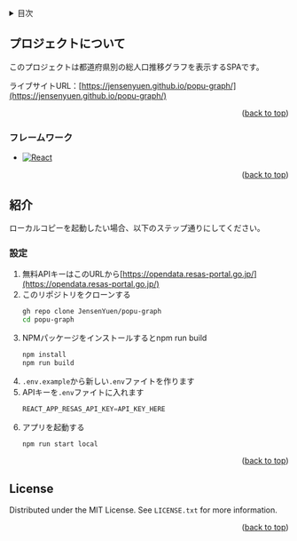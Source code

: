 <!-- Improved compatibility of back to top link: See: https://github.com/othneildrew/Best-README-Template/pull/73 -->
<a name="readme-top"></a>
<!--
*** Thanks for checking out the Best-README-Template. If you have a suggestion
*** that would make this better, please fork the repo and create a pull request
*** or simply open an issue with the tag "enhancement".
*** Don't forget to give the project a star!
*** Thanks again! Now go create something AMAZING! :D
-->



<!-- PROJECT SHIELDS -->
<!--
*** I'm using markdown "reference style" links for readability.
*** Reference links are enclosed in brackets [ ] instead of parentheses ( ).
*** See the bottom of this document for the declaration of the reference variables
*** for contributors-url, forks-url, etc. This is an optional, concise syntax you may use.
*** https://www.markdownguide.org/basic-syntax/#reference-style-links
-->

<!-- 目次 -->
<details>
  <summary>目次</summary>
  <ol>
    <li>
      <a href="#プロジェクトについて">プロジェクトについて</a>
      <ul>
        <li><a href="#フレームワーク">フレームワーク</a></li>
      </ul>
    </li>
    <li>
      <a href="#紹介">紹介</a>
      <ul>
        <li><a href="#設定">設定</a></li>
      </ul>
    </li>
    <li><a href="#license">License</a></li>
  </ol>
</details>


<!-- ABOUT THE PROJECT -->
## プロジェクトについて

このプロジェクトは都道府県別の総人口推移グラフを表示するSPAです。

ライブサイトURL：[https://jensenyuen.github.io/popu-graph/](https://jensenyuen.github.io/popu-graph/)

<p align="right">(<a href="#readme-top">back to top</a>)</p>


### フレームワーク

* [![React][React.js]][React-url]

<p align="right">(<a href="#readme-top">back to top</a>)</p>



<!-- 紹介 -->
## 紹介

ローカルコピーを起動したい場合、以下のステップ通りにしてください。

### 設定

1. 無料APIキーはこのURLから[https://opendata.resas-portal.go.jp/](https://opendata.resas-portal.go.jp/)
2. このリポジトリをクローンする
   ```sh
   gh repo clone JensenYuen/popu-graph
   cd popu-graph
   ```
3. NPMパッケージをインストールするとnpm run build
   ```sh
   npm install
   npm run build
   ```
4. `.env.example`から新しい`.env`ファイトを作ります
5. APIキーを`.env`ファイトに入れます
   ```js
   REACT_APP_RESAS_API_KEY=API_KEY_HERE
   ```
6. アプリを起動する
   ```sh
   npm run start local
   ```

<p align="right">(<a href="#readme-top">back to top</a>)</p>


<!-- LICENSE -->
## License

Distributed under the MIT License. See `LICENSE.txt` for more information.

<p align="right">(<a href="#readme-top">back to top</a>)</p>

<!-- MARKDOWN LINKS & IMAGES -->
<!-- https://www.markdownguide.org/basic-syntax/#reference-style-links -->
[React.js]: https://img.shields.io/badge/React-20232A?style=for-the-badge&logo=react&logoColor=61DAFB
[React-url]: https://reactjs.org/

